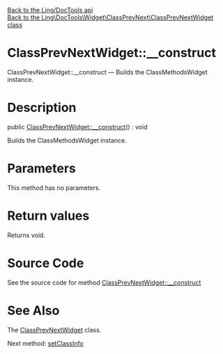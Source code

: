 [Back to the Ling/DocTools api](https://github.com/lingtalfi/DocTools/blob/master/doc/api/Ling/DocTools.md)<br>
[Back to the Ling\DocTools\Widget\ClassPrevNext\ClassPrevNextWidget class](https://github.com/lingtalfi/DocTools/blob/master/doc/api/Ling/DocTools/Widget/ClassPrevNext/ClassPrevNextWidget.md)


ClassPrevNextWidget::__construct
================



ClassPrevNextWidget::__construct — Builds the ClassMethodsWidget instance.




Description
================


public [ClassPrevNextWidget::__construct](https://github.com/lingtalfi/DocTools/blob/master/doc/api/Ling/DocTools/Widget/ClassPrevNext/ClassPrevNextWidget/__construct.md)() : void




Builds the ClassMethodsWidget instance.




Parameters
================

This method has no parameters.


Return values
================

Returns void.








Source Code
===========
See the source code for method [ClassPrevNextWidget::__construct](/blob/master/Widget/ClassPrevNext/ClassPrevNextWidget.php#L53-L60)


See Also
================

The [ClassPrevNextWidget](https://github.com/lingtalfi/DocTools/blob/master/doc/api/Ling/DocTools/Widget/ClassPrevNext/ClassPrevNextWidget.md) class.

Next method: [setClassInfo](https://github.com/lingtalfi/DocTools/blob/master/doc/api/Ling/DocTools/Widget/ClassPrevNext/ClassPrevNextWidget/setClassInfo.md)<br>

